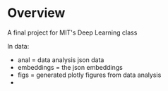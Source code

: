 # Overview

A final project for MIT's Deep Learning class


In data:
- anal = data analysis json data
- embeddings = the json embeddings
- figs = generated plotly figures from data analysis
- 


